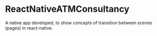 # ReactNativeATMConsultancy
A native app developed, to show concepts of transition between scenes (pages) in react-native.

<p align="center">
  <img src="https://user-images.githubusercontent.com/41341312/215116360-5cb8be0f-2806-4dde-8337-3be6e8e70153.png" alt="">
<p>

<p align="center">
  <img src="https://user-images.githubusercontent.com/41341312/215116439-5e11a171-b4a7-4557-9a16-54dd0a3727e2.png" alt="">
<p>

<p align="center">
  <img src="https://user-images.githubusercontent.com/41341312/215116487-67f7f95f-68e4-4b43-9550-ed1918c2152b.png" alt="">
<p>

<p align="center">
  <img src="https://user-images.githubusercontent.com/41341312/215116520-72f0e099-fa1d-4bc0-95fa-244ea373d916.png" alt="">
<p>

<p align="center">
  <img src="https://user-images.githubusercontent.com/41341312/215116552-d11c497c-d7f4-43f1-b7f4-fbd04badc2cf.png" alt="">
<p>
